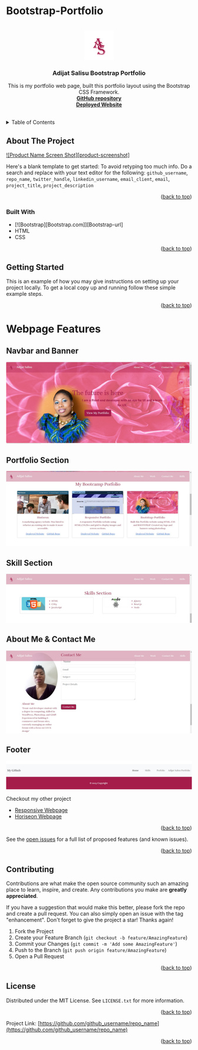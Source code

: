 # Bootstrap-Portfolio

<!-- PROJECT LOGO -->
<br />
<div align="center">
  <a href="https://github.com/github_username/repo_name">
    <img src="images/AS-logo.png" alt="Logo" width="80" height="80">
  </a>

<h3 align="center">Adijat Salisu Bootstrap Portfolio</h3>

  <p align="center">
    This is my portfolio web page, built this portfolio layout using the Bootstrap CSS Framework. 
    <br />
    <a href="https://github.com/addy306/Bootstrap-Portfolio"><strong>GitHub repository</strong></a>
    <br />
    <a href="https://github.com/addy306/Bootstrap-Portfolio"><strong>Deployed Website</strong></a>
    <br />
    <br />
    
  </p>
</div>



<!-- TABLE OF CONTENTS -->
<details>
  <summary>Table of Contents</summary>
  <ol>
    <li>
      <a href="#about-the-project">About The Project</a>
      <ul>
        <li><a href="#built-with">Built With</a></li>
      </ul>
    </li>
    <li>
      <a href="#getting-started">Getting Started</a>
      <ul>
        <li><a href="#prerequisites">Prerequisites</a></li>
        <li><a href="#installation">Installation</a></li>
      </ul>
    </li>
    <li><a href="#usage">Usage</a></li>
    <li><a href="#roadmap">Roadmap</a></li>
    <li><a href="#contributing">Contributing</a></li>
    <li><a href="#license">License</a></li>
    <li><a href="#contact">Contact</a></li>
    <li><a href="#acknowledgments">Acknowledgments</a></li>
  </ol>
</details>



<!-- ABOUT THE PROJECT -->
## About The Project

[![Product Name Screen Shot][product-screenshot]](https://example.com)

Here's a blank template to get started: To avoid retyping too much info. Do a search and replace with your text editor for the following: `github_username`, `repo_name`, `twitter_handle`, `linkedin_username`, `email_client`, `email`, `project_title`, `project_description`

<p align="right">(<a href="#readme-top">back to top</a>)</p>



### Built With


* [![Bootstrap][Bootstrap.com]][Bootstrap-url]
* HTML
* CSS

<p align="right">(<a href="#readme-top">back to top</a>)</p>



<!-- GETTING STARTED -->
## Getting Started

This is an example of how you may give instructions on setting up your project locally.
To get a local copy up and running follow these simple example steps.



<p align="right">(<a href="#readme-top">back to top</a>)</p>




# Webpage Features

## Navbar and Banner
![Screenshot of Webpage](./images/bootstrap-portfolio.jpg)

## Portfolio Section
![Screenshot of Webpage](./images/portfolio-sect.jpg)

## Skill Section
![Screenshot of Webpage](./images/skill-sect.jpg)

## About Me & Contact Me
![Screenshot of Webpage](./images/contact-about.jpg)

## Footer
![Screenshot of Webpage](./images/footer.jpg)

Checkout my other project

* [Responsive Webpage](https://addy306.github.io/responsive-portfolio-website/)
 * [Horiseon Webpage](https://addy306.github.io/module1-challange/)

<p align="right">(<a href="#readme-top">back to top</a>)</p>





See the [open issues](https://github.com/github_username/repo_name/issues) for a full list of proposed features (and known issues).

<p align="right">(<a href="#readme-top">back to top</a>)</p>



<!-- CONTRIBUTING -->
## Contributing

Contributions are what make the open source community such an amazing place to learn, inspire, and create. Any contributions you make are **greatly appreciated**.

If you have a suggestion that would make this better, please fork the repo and create a pull request. You can also simply open an issue with the tag "enhancement".
Don't forget to give the project a star! Thanks again!

1. Fork the Project
2. Create your Feature Branch (`git checkout -b feature/AmazingFeature`)
3. Commit your Changes (`git commit -m 'Add some AmazingFeature'`)
4. Push to the Branch (`git push origin feature/AmazingFeature`)
5. Open a Pull Request

<p align="right">(<a href="#readme-top">back to top</a>)</p>



<!-- LICENSE -->
## License

Distributed under the MIT License. See `LICENSE.txt` for more information.

<p align="right">(<a href="#readme-top">back to top</a>)</p>





Project Link: [https://github.com/github_username/repo_name](https://github.com/github_username/repo_name)

<p align="right">(<a href="#readme-top">back to top</a>)</p>



